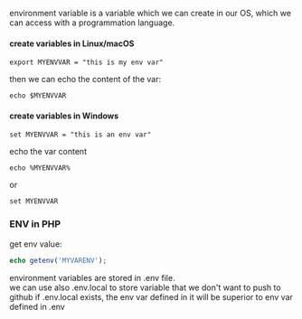 environment variable is a variable which we can create in our OS, which we can access with a programmation language.  
#### create variables in Linux/macOS
````shell script
export MYENVVAR = "this is my env var"
````
then we can echo the content of the var:
````shell script
echo $MYENVVAR
````
#### create variables in Windows
````shell script
set MYENVVAR = "this is an env var"
````
echo the var content
````shell script
echo %MYENVVAR%
````
or
````shell script
set MYENVVAR
````
### ENV in PHP
get env value:
````php
echo getenv('MYVARENV');
````
environment variables are stored in .env file.  
we can use also .env.local to store variable that we don't want to push to github
if .env.local exists, the env var defined in it will be superior to env var defined in .env
